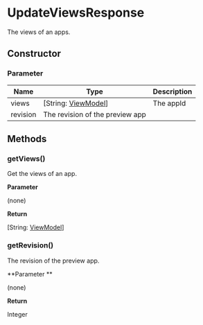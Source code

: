 # UpdateViewsResponse
The views of an apps.

## Constructor

### **Parameter**


| Name| Type| Description |
| --- | --- | --- |
| views | [String: [ViewModel](../view-model)] | The appId
| revision | The revision of the preview app

## Methods

### getViews()

Get the views of an app.

**Parameter**

(none)

**Return**

[String: [ViewModel](../view-model)]

### getRevision()

The revision of the preview app.

**Parameter **

(none)

**Return**

Integer